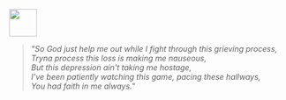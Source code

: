 <img src = ![tumblr_or96pn3Nd91w1kerio1_400](https://github.com/user-attachments/assets/fc5e8f0c-0074-40a7-b6c3-8037f5157929) width="50" height="50"/>

> *"So God just help me out while I fight through this grieving process,* <br>
> *Tryna process this loss is making me nauseous,* <br>
> *But this depression ain't taking me hostage,* <br>
> *I've been patiently watching this game, pacing these hallways,* <br>
> *You had faith in me always."* <br>
  
